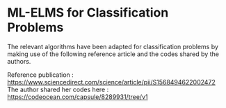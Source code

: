 # ML-ELMS for Classification Problems
The relevant algorithms have been adapted for classification problems by making use of the following reference article and the codes shared by the authors.

Reference publication : https://www.sciencedirect.com/science/article/pii/S1568494622002472
The author shared her codes here : https://codeocean.com/capsule/8289931/tree/v1
